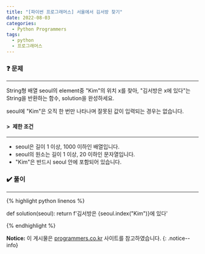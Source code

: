 ```yaml
---
title: "[파이썬 프로그래머스] 서울에서 김서방 찾기"
date: 2022-08-03
categories:
  - Python Programmers
tags:
  - python
  - 프로그래머스
---
```


### ❓ 문제

---

String형 배열 seoul의 element중 "Kim"의 위치 x를 찾아, "김서방은 x에 있다"는 String을 반환하는 함수, solution을 완성하세요.

seoul에 "Kim"은 오직 한 번만 나타나며 잘못된 값이 입력되는 경우는 없습니다.


#### > &nbsp;제한 조건

---

- seoul은 길이 1 이상, 1000 이하인 배열입니다.
- seoul의 원소는 길이 1 이상, 20 이하인 문자열입니다.
- "Kim"은 반드시 seoul 안에 포함되어 있습니다.


### ✔️ 풀이

---

{% highlight python linenos %}

def solution(seoul):
    return f'김서방은 {seoul.index("Kim")}에 있다'

{% endhighlight %}


**Notice:** 이 게시물은 [programmers.co.kr](https://programmers.co.kr/learn/courses/30/lessons/12919) 사이트를 참고하였습니다.
{: .notice--info}